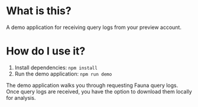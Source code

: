 # What is this?

A demo application for receiving query logs from your preview account.

# How do I use it?

1. Install dependencies: `npm install`
2. Run the demo application: `npm run demo`

The demo application walks you through requesting Fauna query logs.
Once query logs are received, you have the option to download them
locally for analysis.
